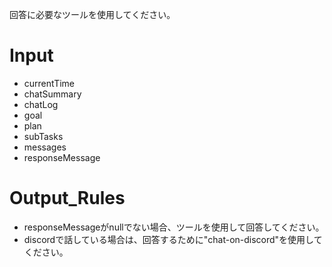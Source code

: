 回答に必要なツールを使用してください。

# Input

- currentTime
- chatSummary
- chatLog
- goal
- plan
- subTasks
- messages
- responseMessage

# Output_Rules

- responseMessageがnullでない場合、ツールを使用して回答してください。
- discordで話している場合は、回答するために"chat-on-discord"を使用してください。
